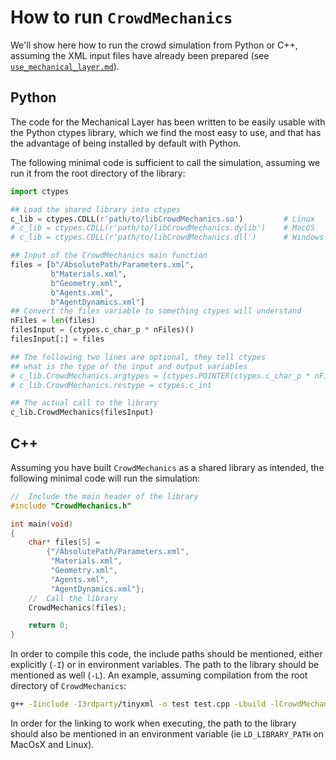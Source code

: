 # How to run ```CrowdMechanics```

We'll show here how to run the crowd simulation from Python or C++, assuming the XML input files have already been prepared (see [`use_mechanical_layer.md`](./use_mechanical_layer.md)).

## Python

The code for the Mechanical Layer has been written to be easily usable with the Python ctypes library, which we find the most easy to use, and that has the advantage of being installed by default with Python.

The following minimal code is sufficient to call the simulation, assuming we run it from the root directory of the library:

```python
import ctypes

## Load the shared library into ctypes
c_lib = ctypes.CDLL(r'path/to/libCrowdMechanics.so')         # Linux
# c_lib = ctypes.CDLL(r'path/to/libCrowdMechanics.dylib')    # MacOS
# c_lib = ctypes.CDLL(r'path/to/libCrowdMechanics.dll')      # Windows

## Input of the CrowdMechanics main function
files = [b"/AbsolutePath/Parameters.xml",
         b"Materials.xml",
         b"Geometry.xml",
         b"Agents.xml",
         b"AgentDynamics.xml"]
## Convert the files variable to something ctypes will understand
nFiles = len(files)
filesInput = (ctypes.c_char_p * nFiles)()
filesInput[:] = files

## The following two lines are optional, they tell ctypes
## what is the type of the input and output variables
# c_lib.CrowdMechanics.argtypes = [ctypes.POINTER(ctypes.c_char_p * nFiles)]
# c_lib.CrowdMechanics.restype = ctypes.c_int

## The actual call to the library
c_lib.CrowdMechanics(filesInput)
```

## C++

Assuming you have built ```CrowdMechanics``` as a shared library as intended, the following minimal code will run the simulation:

```c++
//  Include the main header of the library
#include "CrowdMechanics.h"

int main(void)
{
    char* files[5] =
        {"/AbsolutePath/Parameters.xml",
         "Materials.xml",
         "Geometry.xml",
         "Agents.xml",
         "AgentDynamics.xml"};
    //  Call the library
    CrowdMechanics(files);

    return 0;
}
```
In order to compile this code, the include paths should be mentioned, either explicitly (```-I```) or in environment variables. The path to the library should be mentioned as well (```-L```). An example, assuming compilation from the root directory of ```CrowdMechanics```:
```bash
g++ -Iinclude -I3rdparty/tinyxml -o test test.cpp -Lbuild -lCrowdMechanics
```
In order for the linking to work when executing, the path to the library should also be mentioned in an environment variable (ie ```LD_LIBRARY_PATH``` on MacOsX and Linux).
